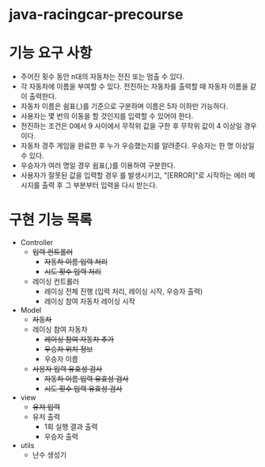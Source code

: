 # java-racingcar-precourse

# 기능 요구 사항
- 주어진 횟수 동안 n대의 자동차는 전진 또는 멈출 수 있다.
- 각 자동차에 이름을 부여할 수 있다. 전진하는 자동차를 출력할 때 자동차 이름을 같이 출력한다.
- 자동차 이름은 쉼표(,)를 기준으로 구분하며 이름은 5자 이하만 가능하다.
- 사용자는 몇 번의 이동을 할 것인지를 입력할 수 있어야 한다.
- 전진하는 조건은 0에서 9 사이에서 무작위 값을 구한 후 무작위 값이 4 이상일 경우이다.
- 자동차 경주 게임을 완료한 후 누가 우승했는지를 알려준다. 우승자는 한 명 이상일 수 있다.
- 우승자가 여러 명일 경우 쉼표(,)를 이용하여 구분한다.
- 사용자가 잘못된 값을 입력할 경우 를 발생시키고, "[ERROR]"로 시작하는 에러 메시지를 출력 후 그 부분부터 입력을 다시 받는다. 

# 구현 기능 목록
- Controller
  - ~~입력 컨트롤러~~
    - ~~자동차 이름 입력 처리~~
    - ~~시도 횟수 입력 처리~~
  - 레이싱 컨트롤러
    - 레이싱 전체 진행 (입력 처리, 레이싱 시작, 우승자 출력)
    - 레이싱 참여 자동차 레이싱 시작
- Model
  - ~~자동차~~
  - 레이싱 참여 자동차
    - ~~레이싱 참여 자동차 추가~~
    - ~~우승자 위치 정보~~
    - 우승자 이름
  - ~~사용자 입력 유효성 검사~~
    - ~~자동차 이름 입력 유효성 검사~~
    - ~~시도 횟수 입력 유효성 검사~~
- view
  - ~~유저 입력~~
  - 유저 출력
    - 1회 실행 결과 출력
    - 우승자 출력
- utils
  - 난수 생성기
